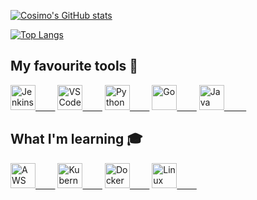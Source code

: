 
[![Cosimo's GitHub stats](https://github-readme-stats.vercel.app/api?username=CosimoMichelagnoli&hide_border=true&show_icons=true&theme=dark)](https://github.com/anuraghazra/github-readme-stats)

[![Top Langs](https://github-readme-stats.vercel.app/api/top-langs/?username=CosimoMichelagnoli&theme=dark&layout=compact&hide_border=true&text_color=0CFE18&hide=php,scss,html,css,cmake,Makefile,Jupyter%20Notebook,Shell)](https://github.com/anuraghazra/github-readme-stats)

## My favourite tools 🔨

[<img src="https://img.icons8.com/color/48/000000/jenkins.png" width="40px" alt="Jenkins">&nbsp;&nbsp;&nbsp;&nbsp;&nbsp;&nbsp;&nbsp;&nbsp;](https://www.jenkins.io/)
[<img src="https://img.icons8.com/dusk/64/000000/visual-studio-code-2019.png" width="40px" alt="VS Code">&nbsp;&nbsp;&nbsp;&nbsp;&nbsp;&nbsp;&nbsp;&nbsp;](https://code.visualstudio.com/api/references/vscode-api)
[<img src="https://img.icons8.com/dusk/64/000000/python.png" width="40px" alt="Python">&nbsp;&nbsp;&nbsp;&nbsp;&nbsp;&nbsp;&nbsp;&nbsp;](https://www.python.org/)
[<img src="https://img.icons8.com/color/48/000000/golang.png" width="40px" alt="Go">&nbsp;&nbsp;&nbsp;&nbsp;&nbsp;&nbsp;&nbsp;&nbsp;](https://go.dev/)
[<img src="https://img.icons8.com/dusk/64/000000/java-coffee-cup-logo.png" width="40px" alt="Java">&nbsp;&nbsp;&nbsp;&nbsp;&nbsp;&nbsp;&nbsp;&nbsp;&nbsp;](https://www.java.com/it/)

## What I'm learning 🎓
[<img src="https://img.icons8.com/dusk/64/000000/amazon.png" width="40px" alt="AWS">&nbsp;&nbsp;&nbsp;&nbsp;&nbsp;&nbsp;&nbsp;&nbsp;](https://aws.amazon.com/)
[<img src="https://img.icons8.com/color/48/000000/kubernetes.png" width="40px" alt="Kubernetes">&nbsp;&nbsp;&nbsp;&nbsp;&nbsp;&nbsp;&nbsp;&nbsp;](https://kubernetes.io/)
[<img src="https://img.icons8.com/dusk/64/000000/docker.png" width="40px" alt="Docker">&nbsp;&nbsp;&nbsp;&nbsp;&nbsp;&nbsp;&nbsp;&nbsp;](https://www.docker.com/)
[<img src="https://img.icons8.com/dusk/64/000000/linux.png" width="40px" alt="Linux">&nbsp;&nbsp;&nbsp;&nbsp;&nbsp;&nbsp;&nbsp;&nbsp;](https://www.linux.it/)
